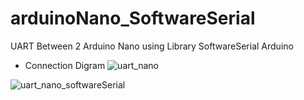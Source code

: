 # arduinoNano_SoftwareSerial
UART Between 2 Arduino Nano using Library SoftwareSerial Arduino 
- Connection Digram
![uart_nano](https://github.com/BuiNgocLong01/arduinoNano_SoftwareSerial/assets/93063745/9413a593-7da0-4f65-b6ef-267828628629)

![uart_nano_softwareSerial](https://github.com/BuiNgocLong01/arduinoNano_SoftwareSerial/assets/93063745/aefec449-39e5-41bf-8857-b1af867a789b)
